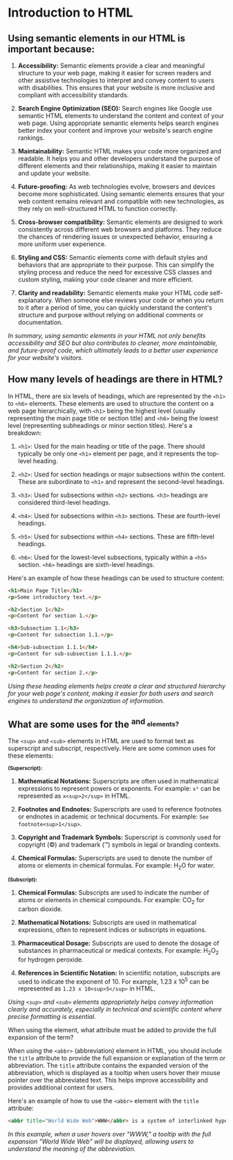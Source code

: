 # Introduction to HTML

## Using semantic elements in our HTML is important because:

1. **Accessibility:** Semantic elements provide a clear and meaningful structure to your web page, making it easier for screen readers and other assistive technologies to interpret and convey content to users with disabilities. This ensures that your website is more inclusive and compliant with accessibility standards.

2. **Search Engine Optimization (SEO):** Search engines like Google use semantic HTML elements to understand the content and context of your web page. Using appropriate semantic elements helps search engines better index your content and improve your website's search engine rankings.

3. **Maintainability:** Semantic HTML makes your code more organized and readable. It helps you and other developers understand the purpose of different elements and their relationships, making it easier to maintain and update your website.

4. **Future-proofing:** As web technologies evolve, browsers and devices become more sophisticated. Using semantic elements ensures that your web content remains relevant and compatible with new technologies, as they rely on well-structured HTML to function correctly.

5. **Cross-browser compatibility:** Semantic elements are designed to work consistently across different web browsers and platforms. They reduce the chances of rendering issues or unexpected behavior, ensuring a more uniform user experience.

6. **Styling and CSS:** Semantic elements come with default styles and behaviors that are appropriate to their purpose. This can simplify the styling process and reduce the need for excessive CSS classes and custom styling, making your code cleaner and more efficient.

7. **Clarity and readability:** Semantic elements make your HTML code self-explanatory. When someone else reviews your code or when you return to it after a period of time, you can quickly understand the content's structure and purpose without relying on additional comments or documentation.

_In summary, using semantic elements in your HTML not only benefits accessibility and SEO but also contributes to cleaner, more maintainable, and future-proof code, which ultimately leads to a better user experience for your website's visitors._

## How many levels of headings are there in HTML?

In HTML, there are six levels of headings, which are represented by the `<h1>` to `<h6>` elements. These elements are used to structure the content on a web page hierarchically, with `<h1>` being the highest level (usually representing the main page title or section title) and `<h6>` being the lowest level (representing subheadings or minor section titles). Here's a breakdown:

1. `<h1>`: Used for the main heading or title of the page. There should typically be only one `<h1>` element per page, and it represents the top-level heading.

2. `<h2>`: Used for section headings or major subsections within the content. These are subordinate to `<h1>` and represent the second-level headings.

3. `<h3>`: Used for subsections within `<h2>` sections. `<h3>` headings are considered third-level headings.

4. `<h4>`: Used for subsections within `<h3>` sections. These are fourth-level headings.

5. `<h5>`: Used for subsections within `<h4>` sections. These are fifth-level headings.

6. `<h6>`: Used for the lowest-level subsections, typically within a `<h5>` section. `<h6>` headings are sixth-level headings.

Here's an example of how these headings can be used to structure content:

```html
<h1>Main Page Title</h1>
<p>Some introductory text.</p>

<h2>Section 1</h2>
<p>Content for section 1.</p>

<h3>Subsection 1.1</h3>
<p>Content for subsection 1.1.</p>

<h4>Sub-subsection 1.1.1</h4>
<p>Content for sub-subsection 1.1.1.</p>

<h2>Section 2</h2>
<p>Content for section 2.</p>
```

_Using these heading elements helps create a clear and structured hierarchy for your web page's content, making it easier for both users and search engines to understand the organization of information._

## What are some uses for the <sup> and <sub> elements?

The `<sup>` and `<sub>` elements in HTML are used to format text as superscript and subscript, respectively. Here are some common uses for these elements:

**<sup> (Superscript):**

1. **Mathematical Notations:** Superscripts are often used in mathematical expressions to represent powers or exponents. For example: `x²` can be represented as `x<sup>2</sup>` in HTML.

2. **Footnotes and Endnotes:** Superscripts are used to reference footnotes or endnotes in academic or technical documents. For example: `See footnote<sup>1</sup>`.

3. **Copyright and Trademark Symbols:** Superscript is commonly used for copyright (©) and trademark (™) symbols in legal or branding contexts.

4. **Chemical Formulas:** Superscripts are used to denote the number of atoms or elements in chemical formulas. For example: H<sub>2</sub>O for water.

**<sub> (Subscript):**

1. **Chemical Formulas:** Subscripts are used to indicate the number of atoms or elements in chemical compounds. For example: CO<sub>2</sub> for carbon dioxide.

2. **Mathematical Notations:** Subscripts are used in mathematical expressions, often to represent indices or subscripts in equations.

3. **Pharmaceutical Dosage:** Subscripts are used to denote the dosage of substances in pharmaceutical or medical contexts. For example: H<sub>2</sub>O<sub>2</sub> for hydrogen peroxide.

4. **References in Scientific Notation:** In scientific notation, subscripts are used to indicate the exponent of 10. For example, 1.23 x 10<sup>5</sup> can be represented as `1.23 x 10<sup>5</sup>` in HTML.

_Using `<sup>` and `<sub>` elements appropriately helps convey information clearly and accurately, especially in technical and scientific content where precise formatting is essential._ 

When using the <abbr> element, what attribute must be added to provide the full expansion of the term?

When using the `<abbr>` (abbreviation) element in HTML, you should include the `title` attribute to provide the full expansion or explanation of the term or abbreviation. The `title` attribute contains the expanded version of the abbreviation, which is displayed as a tooltip when users hover their mouse pointer over the abbreviated text. This helps improve accessibility and provides additional context for users.

Here's an example of how to use the `<abbr>` element with the `title` attribute:

```html
<abbr title="World Wide Web">WWW</abbr> is a system of interlinked hypertext documents.
```

_In this example, when a user hovers over "WWW," a tooltip with the full expansion "World Wide Web" will be displayed, allowing users to understand the meaning of the abbreviation._
